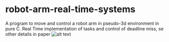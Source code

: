 # robot-arm-real-time-systems

A program to move and control a robot arm in pseudo-3d environment in pure C.
Real Time implementation of tasks and control of deadline miss, se other details in paper
![alt text](https://github.com/[doxenter]/[robot-arm-real.time-systems]/blob/[main]/arm.png?raw=true)
